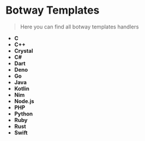 # Botway Templates

> Here you can find all botway templates handlers

- **C**
- **C++**
- **Crystal**
- **C#**
- **Dart**
- **Deno**
- **Go**
- **Java**
- **Kotlin**
- **Nim**
- **Node.js**
- **PHP**
- **Python**
- **Ruby**
- **Rust**
- **Swift**
